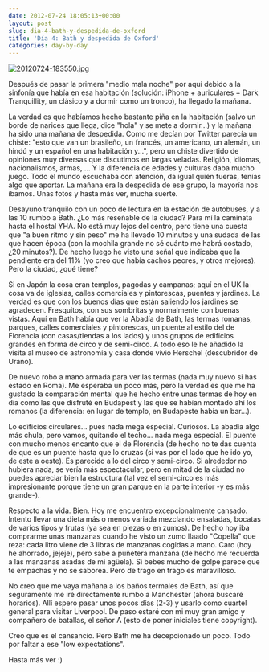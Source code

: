 ```yaml
---
date: 2012-07-24 18:05:13+00:00
layout: post
slug: dia-4-bath-y-despedida-de-oxford
title: 'Día 4: Bath y despedida de Oxford'
categories: day-by-day
---
```


[![20120724-183550.jpg](http://blog.migueljulian.com/wp-content/uploads/20120724-183550.jpg)](http://blog.migueljulian.com/wp-content/uploads/20120724-183550.jpg)

Después de pasar la primera "medio mala noche" por aquí debido a la sinfonía que había en esa habitación (solución: iPhone + auriculares + Dark Tranquillity, un clásico y a dormir como un tronco), ha llegado la mañana.

La verdad es que habíamos hecho bastante piña en la habitación (salvo un borde de narices que llega, dice "hola" y se mete a dormir...) y la mañana ha sido una mañana de despedida. Como me decían por Twitter parecía un chiste: "esto que van un brasileño, un francés, un americano, un alemán, un hindú y un español en una habitación y...", pero un chiste divertido de opiniones muy diversas que discutimos en largas veladas. Religión, idiomas, nacionalismos, armas, ... Y la diferencia de edades y culturas daba mucho juego. Todo el mundo escuchaba con atención, da igual quién fueras, tenías algo que aportar. La mañana era la despedida de ese grupo, la mayoría nos íbamos. Unas fotos y hasta más ver, mucha suerte.

Desayuno tranquilo con un poco de lectura en la estación de autobuses, y a las 10 rumbo a Bath. ¿Lo más reseñable de la ciudad? Para mí la caminata hasta el hostal YHA. No está muy lejos del centro, pero tiene una cuesta que "a buen ritmo y sin peso" me ha llevado 10 minutos y una sudada de las que hacen época (con la mochila grande no sé cuánto me habrá costado, ¿20 minutos?). De hecho luego he visto una señal que indicaba que la pendiente era del 11% (yo creo que había cachos peores, y otros mejores). Pero la ciudad, ¿qué tiene?

Si en Japón la cosa eran templos, pagodas y campanas; aquí en el UK la cosa va de iglesias, calles comerciales y pintorescas, puentes y jardines. La verdad es que con los buenos días que están saliendo los jardines se agradecen. Fresquitos, con sus sombritas y normalmente con buenas vistas. Aquí en Bath había que ver la Abadía de Bath, las termas romanas, parques, calles comerciales y pintorescas, un puente al estilo del de Florencia (con casas/tiendas a los lados) y unos grupos de edificios grandes en forma de circo y de semi-circo. A todo eso le he añadido la visita al museo de astronomía y casa donde vivió Herschel (descubridor de Urano).

De nuevo robo a mano armada para ver las termas (nada muy nuevo si has estado en Roma). Me esperaba un poco más, pero la verdad es que me ha gustado la comparación mental que he hecho entre unas termas de hoy en día como las que disfruté en Budapest y las que se habían montado ahí los romanos (la diferencia: en lugar de templo, en Budapeste había un bar...).

Lo edificios circulares... pues nada mega especial. Curiosos. La abadía algo más chula, pero vamos, quitando el techo... nada mega especial. El puente con mucho menos encanto que el de Florencia (de hecho no te das cuenta de que es un puente hasta que lo cruzas (si vas por el lado que he ido yo, de este a oeste). Es parecido a lo del circo y semi-circo. Si alrededor no hubiera nada, se vería más espectacular, pero en mitad de la ciudad no puedes apreciar bien la estructura (tal vez el semi-circo es más impresionante porque tiene un gran parque en la parte interior -y es más grande-).

Respecto a la vida. Bien. Hoy me encuentro excepcionalmente cansado. Intento llevar una dieta más o menos variada mezclando ensaladas, bocatas de varios tipos y frutas (ya sea en piezas o en zumos). De hecho hoy iba comprarme unas manzanas cuando he visto un zumo llaado "Copella" que reza: cada litro viene de 3 libras de manzanas cogidas a mano. Caro (hoy he ahorrado, jejeje), pero sabe a puñetera manzana (de hecho me recuerda a las manzanas asadas de mi agüela). Si bebes mucho de golpe parece que te empachas y no se saborea. Pero de trago en trago es maravilloso.

No creo que me vaya mañana a los baños termales de Bath, así que seguramente me iré directamente rumbo a Manchester (ahora buscaré horarios). Allí espero pasar unos pocos días (2-3) y usarlo como cuartel general para visitar Liverpool. De paso estaré con mi muy gran amigo y compañero de batallas, el señor A (esto de poner iniciales tiene copyright).

Creo que es el cansancio. Pero Bath me ha decepcionado un poco. Todo por faltar a ese "low expectations".

Hasta más ver :)
